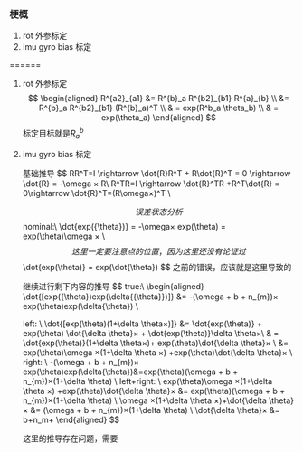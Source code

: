 <!--
 * @Author: Liu Weilong
 * @Date: 2021-04-08 20:11:49
 * @LastEditors: Liu Weilong 
 * @LastEditTime: 2021-04-09 18:21:47
 * @Description: 
-->
### 梗概
1. rot 外参标定
2. imu gyro bias 标定

======
1. rot 外参标定
   $$
   \begin{aligned}
           R^{a2}_{a1} &= R^{b}_a R^{b2}_{b1} R^{a}_{b}
    \\
     &= R^{b}_a R^{b2}_{b1} (R^{b}_a)^T
     \\
     & = exp(R^b_a \theta_b)
     \\
     & = exp(\theta_a)
   \end{aligned}
   $$
   标定目标就是$R^{b}_a$

2. imu gyro bias 标定
   
   基础推导
   $$
    RR^T=I \rightarrow \dot{R}R^T + R\dot{R}^T = 0 \rightarrow \dot{R}  = -\omega × R\\
    R^TR=I \rightarrow \dot{R}^TR +R^T\dot{R} = 0\rightarrow \dot{R}^T=(R\omega×)^T   \\
    

   $$
   误差状态分析
   $$
   nominal:\\
    \dot{exp({\theta})} = -\omega× exp(\theta) = exp(\theta)\omega ×
    \\
   $$
   这里一定要注意点的位置，因为这里还没有论证过
   $$
   \dot{exp(\theta)} = exp(\dot{\theta}) 
   $$
   之前的错误，应该就是这里导致的

   继续进行剩下内容的推导
   $$
   true:\\
    \begin{aligned}
    \dot{[exp({\theta})exp(\delta{{\theta}})]} &= -(\omega + b + n_{m})× exp(\theta)exp(\delta{\theta})
    \\

    left:
    \\
    \dot{[exp(\theta)(1+\delta \theta×)]} &= \dot{exp(\theta)} + exp(\theta) \dot{\delta \theta}× + \dot{exp(\theta)}\delta \theta×\\
    & = \dot{exp(\theta)}(1+\delta \theta×)+ exp(\theta)\dot{\delta \theta}×
    \\
    &= exp(\theta)\omega ×(1+\delta \theta ×) +exp(\theta)\dot{\delta \theta}×
    \\
    right:
    \\
    -(\omega + b + n_{m})× exp(\theta)exp(\delta{\theta})&=exp(\theta)(\omega + b + n_{m})×(1+\delta \theta)
    \\
    left+right:
    \\
    exp(\theta)\omega ×(1+\delta \theta ×) +exp(\theta)\dot{\delta \theta}× &= exp(\theta)(\omega + b + n_{m})×(1+\delta \theta)
    \\
    \omega ×(1+\delta \theta ×)+\dot{\delta \theta}× &= (\omega + b + n_{m})×(1+\delta \theta)
    \\
    \dot{\delta \theta}× &= b+n_m+
   \end{aligned}
   $$

   这里的推导存在问题，需要